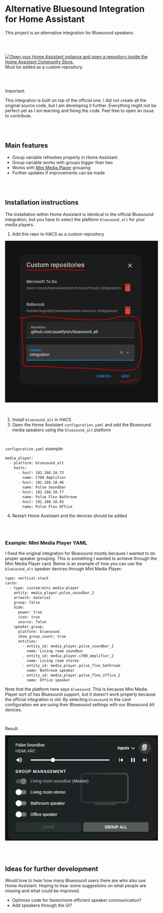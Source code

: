 # Alternative Bluesound Integration for Home Assistant
This project is an alternative integration for Bluesound speakers.

<br>
<br>

[![Open your Home Assistant instance and open a repository inside the Home Assistant Community Store.](https://my.home-assistant.io/badges/hacs_repository.svg)](https://my.home-assistant.io/redirect/hacs_repository/?owner=aunefyren&repository=bluesound_alt)  
Must be added as a custom repository.

<br>
<br>

> [!IMPORTANT]  
> This integration is built on top of the official one. I did not create all the original source code, but I am developing it further. Everything might not be perfect yet as I am learning and fixing the code. Feel free to open an issue to contribute.

<br>
<br>

## Main features
* Group variable refreshes properly in Home Assistant
* Group variable works with groups bigger than two
* Works with [Mini Media Player](https://github.com/kalkih/mini-media-player) grouping 
* Further updates if improvements can be made

<br>
<br>

## Installation instructions
The installation within Home Assistant is identical to the official Bluesound integration, but you have to select the platform `bluesound_alt` for your media players.

1. Add this repo to HACS as a custom repository

![Alt text](.github/assets/add-custom-repo-example.png)

<br>

2. Install `bluesound_alt` in HACS
3. Open the Home Assistant `configuration.yaml` and add the Bluesound media speakers using the `bluesound_alt` platform

<br>

`configuration.yaml` example:
```
media_player:
  - platform: bluesound_alt
    hosts:
      - host: 192.168.10.73
        name: C700 Amplifier
      - host: 192.168.10.46
        name: Pulse Soundbar
      - host: 192.168.10.77
        name: Pulse Flex Bathroom
      - host: 192.168.10.93
        name: Pulse Flex Office
```

4. Restart Home Assistant and the devices should be added

<br>
<br>

### Example: Mini Media Player YAML
I fixed the original integration for Bluesound mostly because I wanted to do proper speaker grouping. This is something I wanted to achieve through the Mini Media Player card. Below is an example of how you can use the `bluesound_alt` speaker devices through Mini Media Player:

```
type: vertical-stack
cards:
  - type: custom:mini-media-player
    entity: media_player.pulse_soundbar_2
    artwork: material
    group: false
    hide:
      power: true
      icon: true
      source: false
    speaker_group:
      platform: bluesound
      show_group_count: true
      entities:
        - entity_id: media_player.pulse_soundbar_2
          name: Living room soundbar
        - entity_id: media_player.c700_amplifier_2
          name: Living room stereo
        - entity_id: media_player.pulse_flex_bathroom
          name: Bathroom speaker
        - entity_id: media_player.pulse_flex_office_2
          name: Office speaker

```

Note that the platform here says `bluesound`. This is because Mini Media Player sort of has Bluesound support, but it doesn't work properly because the official integration is old. By selecting `bluesound` in the card configuration we are using their Bluesound settings with our Bluesound Alt devices.

<br>

Result: 

![Alt text](.github/assets/mini-media-player-example.png)

<br>
<br>

## Ideas for further development
Would love to hear how many Bluesound users there are who also use Home Assistant. Hoping to hear some suggestions on what people are missing and what could be improved.
* Optimize code for faster/more efficient speaker communication?
* Add speakers through the UI?